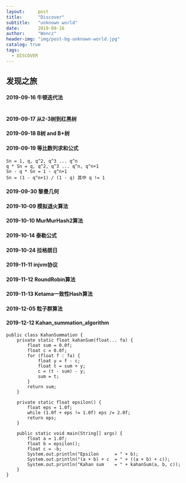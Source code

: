 ```yaml
---
layout:     post
title:      "Discover"
subtitle:   "unknown world"
date:       2019-09-16
author:     "Woncz"
header-img: "img/post-bg-unknown-world.jpg"
catalog: true
tags:
  - DISCOVER
---
```



## 发现之旅

#### 2019-09-16 牛顿迭代法
```

```

#### 2019-09-17 从2-3树到红黑树


#### 2019-09-18 B树 and B+树


#### 2019-09-19 等比数列求和公式
```
Sn = 1, q, q^2, q^3 ... q^n
q * Sn = q, q^2, q^3 ... q^n, q^n+1
Sn - q * Sn = 1 - q^n+1
Sn = (1 - q^n+1) / (1 - q) 其中 q != 1
```

#### 2019-09-30 黎曼几何


#### 2019-10-09 模拟退火算法


#### 2019-10-10 MurMurHash2算法


#### 2019-10-14 泰勒公式


#### 2019-10-24 拉格朗日


#### 2019-11-11 injvm协议


#### 2019-11-12 RoundRobin算法


#### 2019-11-13 Ketama一致性Hash算法


#### 2019-12-05 粒子群算法


#### 2019-12-12 Kahan_summation_algorithm
```
public class KahanSummation {
    private static float kahanSum(float... fa) {
        float sum = 0.0f;
        float c = 0.0f;
        for (float f : fa) {
            float y = f - c;
            float t = sum + y;
            c = (t - sum) - y;
            sum = t;
        }
        return sum;
    }
 
    private static float epsilon() {
        float eps = 1.0f;
        while (1.0f + eps != 1.0f) eps /= 2.0f;
        return eps;
    }
 
    public static void main(String[] args) {
        float a = 1.0f;
        float b = epsilon();
        float c = -b;
        System.out.println("Epsilon      = " + b);
        System.out.println("(a + b) + c  = " + ((a + b) + c));
        System.out.println("Kahan sum    = " + kahanSum(a, b, c));
    }
}
```
